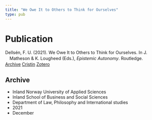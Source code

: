 ```yaml
---
title: "We Owe It to Others to Think for Ourselves"
type: pub
---
```

<h1>Publication</h1>
<article id="csl-bib-container-RXQNN3Q2" class="csl-bib-container">
  <div class="csl-bib-body" style="line-height: 1.35; padding-left: 1em; text-indent:-1em;">
  <div class="csl-entry">Dells&#xE9;n, F. U. (2021). We Owe It to Others to Think for Ourselves. In J. Matheson &amp; K. Lougheed (Eds.), <i>Epistemic Autonomy</i>. Routledge.</div>
</div>
  <div class="csl-bib-buttons">
    <a href="#taxonomy-article-RXQNN3Q2" class="csl-bib-button">Archive</a>
    <a href="https://app.cristin.no/results/show.jsf?id=1967269" alt="Cristin URL" class="csl-bib-button">Cristin</a>
    <a href="http://zotero.org/groups/5022929/items/RXQNN3Q2" alt="Zotero URL" class="csl-bib-button">Zotero</a>
  </div>
  <div id="csl-bib-meta-container-RXQNN3Q2"></div>
</article>
<div id="csl-bib-meta-RXQNN3Q2" class="csl-bib-meta">
  <article id="taxonomy-article-RXQNN3Q2" class="taxonomy-article">
    <h1>Archive</h1>
    <ul>
      <li>Inland Norway University of Applied Sciences</li>
      <li>Inland School of Business and Social Sciences</li>
      <li>Department of Law, Philosophy and International studies</li>
      <li>2021</li>
      <li>December</li>
    </ul>
  </article>
</div>
